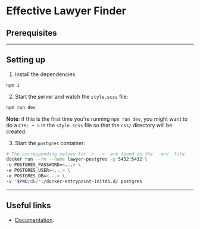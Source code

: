 # Effective Lawyer Finder

## Prerequisites

---

## Setting up

1. Install the dependencies

```bash
npm i
```

2. Start the server and watch the `style.scss` file:

```bash
npm run dev
```

**Note**: if this is the first time you're running `npm run dev`, you might want to do a `CTRL + S` in the `style.scss` file so that the `css/` directory will be created.

3. Start the `postgres` container:


```bash
# The corresponding values for `<...>` are found in the `.env` file
docker run --rm --name lawyer-postgres -p 5432:5432 \
-e POSTGRES_PASSWORD=<...> \
-e POSTGRES_USER=<...> \
-e POSTGRES_DB=<...> \
-v "$PWD/db/":/docker-entrypoint-initdb.d/ postgres
```

---

## Useful links

* [Documentation](https://docs.google.com/document/d/1zd0phI7jGdtmJvWWq777okt7BKjt3QUyxmUIgtPkPbY/edit#).